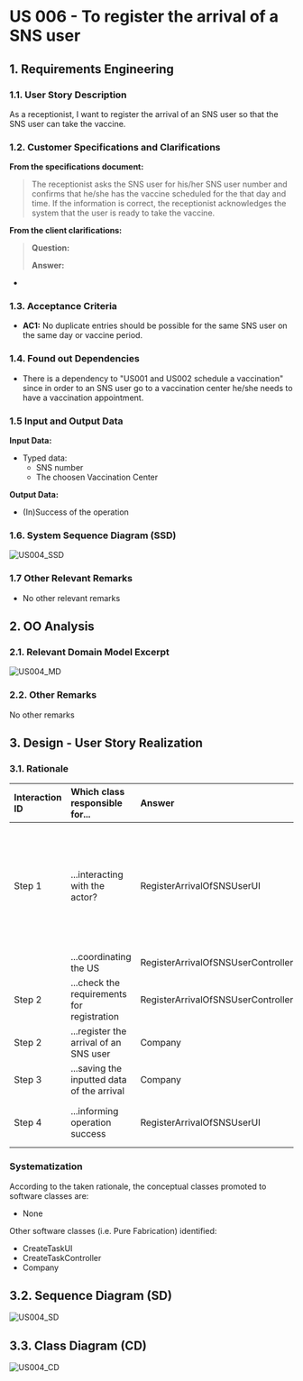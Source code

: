 # US 006 - To register the arrival of a SNS user

## 1. Requirements Engineering


### 1.1. User Story Description

As a receptionist, I want to register the arrival of an SNS user so that the SNS user can take the vaccine.



### 1.2. Customer Specifications and Clarifications 


**From the specifications document:**

>	The receptionist asks the SNS user for his/her SNS user number and
confirms that he/she has the vaccine scheduled for the that day and time. If the information is
correct, the receptionist acknowledges the system that the user is ready to take the vaccine.




**From the client clarifications:**

> **Question:** 
>  
> **Answer:** 

-



### 1.3. Acceptance Criteria


* **AC1:** No duplicate entries should be possible for the same SNS user on the same day or vaccine period.


### 1.4. Found out Dependencies


* There is a dependency to "US001 and US002 schedule a vaccination" since in order to an SNS user go to a vaccination center
he/she needs to have a vaccination appointment.


### 1.5 Input and Output Data


**Input Data:**

* Typed data:
    * SNS number
    * The choosen Vaccination Center
    


**Output Data:**

* (In)Success of the operation

### 1.6. System Sequence Diagram (SSD)


![US004_SSD](US004_SSD.svg)



### 1.7 Other Relevant Remarks

* No other relevant remarks


## 2. OO Analysis

### 2.1. Relevant Domain Model Excerpt 

![US004_MD](US004_MD.svg)

### 2.2. Other Remarks

No other remarks


## 3. Design - User Story Realization 

### 3.1. Rationale


| Interaction ID | Which class responsible for...              | Answer                             | Justification                                                                                                 |
|:---------------|:--------------------------------------------|:-----------------------------------|:--------------------------------------------------------------------------------------------------------------|
| Step 1         | ...interacting with the actor?              | RegisterArrivalOfSNSUserUI         | Pure Fabrication: there is no reason to assign this responsibility to any existing class in the Domain Model. |
|                | ...coordinating the US                      | RegisterArrivalOfSNSUserController | **Controller**                                                                                                |
| Step 2         | ...check the requirements for registration  | RegisterArrivalOfSNSUserController | **Validation**                                                                                                | 
| Step 2         | ...register the arrival of an SNS user      | Company                            | **Registration**                                                                                              |
| Step 3         | ...saving the inputted data of the arrival  | Company                            | IE: Company stores everything                                                                                 |
| Step 4         | ...informing operation success              | RegisterArrivalOfSNSUserUI         | IE: is responsible for user interactions                                                                      |



### Systematization ##

According to the taken rationale, the conceptual classes promoted to software classes are: 

 * None

Other software classes (i.e. Pure Fabrication) identified: 

 * CreateTaskUI  
 * CreateTaskController
 * Company


## 3.2. Sequence Diagram (SD)

![US004_SD](US004_SD.svg)


## 3.3. Class Diagram (CD)

![US004_CD](US004_CD.svg)

